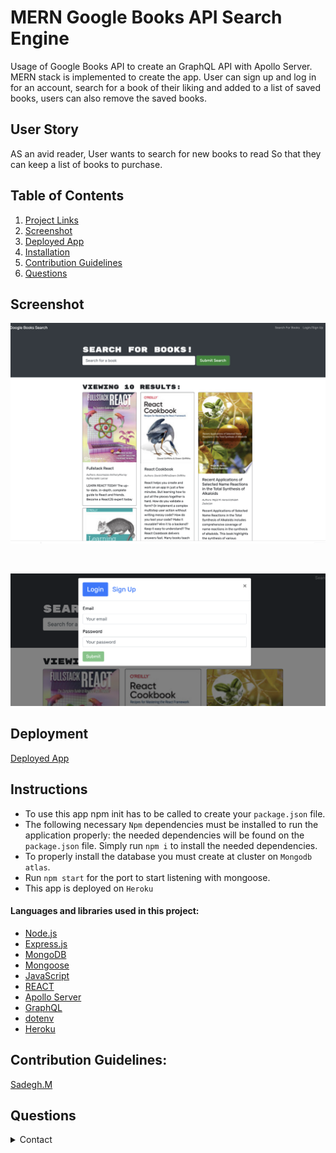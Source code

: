# MERN Google Books API Search Engine

Usage of Google Books API to create an GraphQL API with Apollo Server. MERN stack is implemented to create the app. User can sign up and log in for an account, search for a book of their liking and added to a list of saved books, users can also remove the saved books.

 

## User Story
AS an avid reader,
User wants to search for new books to read
So that they can keep a list of books to purchase.

## Table of Contents 
1. [Project Links](#Project-Links)
1. [Screenshot](#Screenshot)
1. [Deployed App](#Deployed-App)
1. [Installation](#Installation)
1. [Contribution Guidelines](#Contribution-Guidelines)
1. [Questions](#Questions)




## Screenshot
![Book Search](images/demo1.png)

<br/>

![Book Search](images/demo2.png)

## Deployment
[Deployed App](https://book-search-challenge-21-mern.herokuapp.com/)

## Instructions
* To use this app npm init has to be called to create your `package.json` file.
* The following necessary `Npm` dependencies must be installed to run the application properly: the needed dependencies will be found on the `package.json` file. Simply run `npm i` to install the needed dependencies.
* To properly install the database you must create at cluster on `Mongodb atlas`.
* Run `npm start` for the port to start listening with mongoose.
* This app is deployed on `Heroku`

#### Languages and libraries used in this project:
- <a href="https://nodejs.org/">Node.js</a>
- <a href="https://www.npmjs.com/package/express">Express.js</a>
- <a href="https://www.mongodb.com/">MongoDB</a>
- <a href="https://mongoosejs.com/">Mongoose</a>
- <a href="https://www.javascript.com/">JavaScript</a>
- <a href="https://reactjs.org/">REACT</a>
- <a href="https://www.apollographql.com/docs/apollo-server/">Apollo Server</a>
- <a href="https://graphql.org/">GraphQL</a>
- <a href="https://www.npmjs.com/package/dotenv">dotenv</a>
- <a href="https://www.heroku.com/">Heroku</a>

## Contribution Guidelines:

[Sadegh.M](https://github.com/Sadegh777/book-search-engine.git) <br>

## Questions
<details>
    <summary>Contact</summary>
    msm.officially@gmail.com
